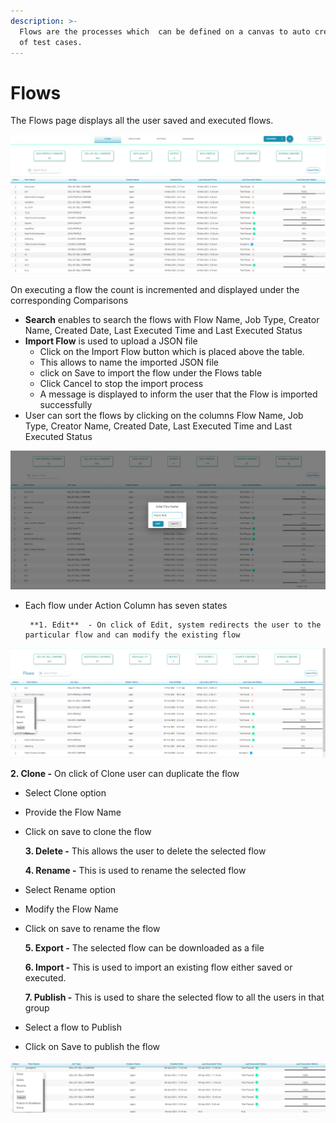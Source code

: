 ```yaml
---
description: >-
  Flows are the processes which  can be defined on a canvas to auto create group
  of test cases.
---
```


# Flows

The Flows page displays all the user saved and executed flows.

![Flows](../.gitbook/assets/flows2.png)

On executing a flow the count is incremented and displayed under the corresponding Comparisons

* **Search**  enables to search the flows with Flow Name, Job Type, Creator Name, Created Date,          Last Executed Time and Last Executed Status
* **Import Flow** is used to upload a JSON file
  *  Click on the Import Flow button which is placed above the table. 
  * This allows to name the imported JSON file
  *  click on Save to import the flow under the Flows table
  * Click Cancel to stop the import process 
  * A message is displayed to inform the user that the Flow is imported successfully 
* User can sort the flows by clicking on the columns Flow Name, Job Type, Creator Name, Created Date, Last Executed Time and  Last Executed Status

![Import Flow](../.gitbook/assets/import2.png)

* Each flow under Action Column  has seven states

       **1. Edit**  - On click of Edit, system redirects the user to the particular flow and can modify the existing flow

![Edit Flow](../.gitbook/assets/editflow2.png)

   **2. Clone -** On click of Clone user can duplicate the flow

* Select Clone option
* Provide the Flow Name 
* Click on save to clone the flow       

   **3. Delete -** This allows the user to delete the selected flow

   **4. Rename -** This is used to rename the selected flow  

* Select Rename option 
* Modify the Flow Name
* Click on save to rename the flow

   **5. Export -** The selected flow can be downloaded as a file

   **6. Import -** This is used to import an existing flow either saved or executed.

   **7. Publish -** This is used to share the selected flow to all the users in that group

* Select a flow to Publish 
* Click on Save to publish the flow

![Publish Flow](../.gitbook/assets/publish_flow.png)





